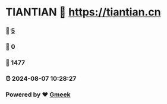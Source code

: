 # TIANTIAN :link: https://tiantian.cn 
### :page_facing_up: [5](https://tiantian.cn/tag.html) 
### :speech_balloon: 0 
### :hibiscus: 1477 
### :alarm_clock: 2024-08-07 10:28:27 
### Powered by :heart: [Gmeek](https://github.com/Meekdai/Gmeek)
